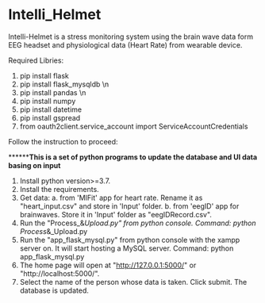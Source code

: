 # Intelli_Helmet
Intelli-Helmet is a stress monitoring system using the brain wave data form EEG headset and physiological data (Heart Rate) from wearable device.

Required Libries:
1. pip install flask
2. pip install flask_mysqldb \n
3. pip install pandas \n
4. pip install numpy
5. pip install datetime
6. pip install gspread
7. from oauth2client.service_account import ServiceAccountCredentials

Follow the instruction to proceed:

****************This is a set of python programs to update the database and UI data basing on input**********

1. Install python version>=3.7.
2. Install the requirements.
3. Get data:
	a. from 'MIFit' app for heart rate. Rename it as "heart_input.csv" and store in 'Input' folder.
	b. from 'eegID' app for brainwaves. Store it in 'Input' folder as "eegIDRecord.csv".
4. Run the "Process_&_Upload.py" from python console.
	Command: 
		python Process_&_Upload.py
5. Run the "app_flask_mysql.py" from python console with the xampp server on. It will start hosting a MySQL server.
	Command: 
		python app_flask_mysql.py
6. The home page will open at "http://127.0.0.1:5000/" or "http://localhost:5000/".
7. Select the name of the person whose data is taken. Click submit. The database is updated.

